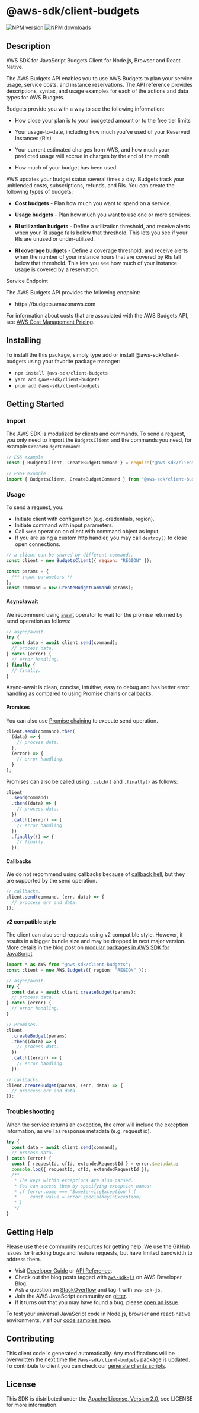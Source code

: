 # @aws-sdk/client-budgets

[![NPM version](https://img.shields.io/npm/v/@aws-sdk/client-budgets/latest.svg)](https://www.npmjs.com/package/@aws-sdk/client-budgets)
[![NPM downloads](https://img.shields.io/npm/dm/@aws-sdk/client-budgets.svg)](https://www.npmjs.com/package/@aws-sdk/client-budgets)

## Description

AWS SDK for JavaScript Budgets Client for Node.js, Browser and React Native.

<p>The AWS Budgets API enables you to use AWS Budgets to plan your service usage, service costs, and instance reservations. The API reference provides descriptions, syntax, and usage examples for each of the actions and data types for AWS Budgets. </p>
<p>Budgets provide you with a way to see the following information:</p>
<ul>
<li>
<p>How close your plan is to your budgeted amount or to the free tier limits</p>
</li>
<li>
<p>Your usage-to-date, including how much you've used of your Reserved Instances (RIs)</p>
</li>
<li>
<p>Your current estimated charges from AWS, and how much your predicted usage will accrue in charges by the end of the month</p>
</li>
<li>
<p>How much of your budget has been used</p>
</li>
</ul>
<p>AWS updates your budget status several times a day. Budgets track your unblended costs, subscriptions, refunds, and RIs. You can create the following types of budgets:</p>
<ul>
<li>
<p>
<b>Cost budgets</b> - Plan how much you want to spend on a service.</p>
</li>
<li>
<p>
<b>Usage budgets</b> - Plan how much you want to use one or more services.</p>
</li>
<li>
<p>
<b>RI utilization budgets</b> - Define a utilization threshold, and receive alerts when your RI usage falls below that threshold. This lets you see if your RIs are unused or under-utilized.</p>
</li>
<li>
<p>
<b>RI coverage budgets</b> - Define a coverage threshold, and receive alerts when the number of your instance hours that are covered by RIs fall below that threshold. This lets you see how much of your instance usage is covered by a reservation.</p>
</li>
</ul>
<p>Service Endpoint</p>
<p>The AWS Budgets API provides the following endpoint:</p>
<ul>
<li>
<p>https://budgets.amazonaws.com</p>
</li>
</ul>
<p>For information about costs that are associated with the AWS Budgets API, see <a href="https://aws.amazon.com/aws-cost-management/pricing/">AWS Cost Management Pricing</a>.</p>

## Installing

To install the this package, simply type add or install @aws-sdk/client-budgets
using your favorite package manager:

- `npm install @aws-sdk/client-budgets`
- `yarn add @aws-sdk/client-budgets`
- `pnpm add @aws-sdk/client-budgets`

## Getting Started

### Import

The AWS SDK is modulized by clients and commands.
To send a request, you only need to import the `BudgetsClient` and
the commands you need, for example `CreateBudgetCommand`:

```js
// ES5 example
const { BudgetsClient, CreateBudgetCommand } = require("@aws-sdk/client-budgets");
```

```ts
// ES6+ example
import { BudgetsClient, CreateBudgetCommand } from "@aws-sdk/client-budgets";
```

### Usage

To send a request, you:

- Initiate client with configuration (e.g. credentials, region).
- Initiate command with input parameters.
- Call `send` operation on client with command object as input.
- If you are using a custom http handler, you may call `destroy()` to close open connections.

```js
// a client can be shared by different commands.
const client = new BudgetsClient({ region: "REGION" });

const params = {
  /** input parameters */
};
const command = new CreateBudgetCommand(params);
```

#### Async/await

We recommend using [await](https://developer.mozilla.org/en-US/docs/Web/JavaScript/Reference/Operators/await)
operator to wait for the promise returned by send operation as follows:

```js
// async/await.
try {
  const data = await client.send(command);
  // process data.
} catch (error) {
  // error handling.
} finally {
  // finally.
}
```

Async-await is clean, concise, intuitive, easy to debug and has better error handling
as compared to using Promise chains or callbacks.

#### Promises

You can also use [Promise chaining](https://developer.mozilla.org/en-US/docs/Web/JavaScript/Guide/Using_promises#chaining)
to execute send operation.

```js
client.send(command).then(
  (data) => {
    // process data.
  },
  (error) => {
    // error handling.
  }
);
```

Promises can also be called using `.catch()` and `.finally()` as follows:

```js
client
  .send(command)
  .then((data) => {
    // process data.
  })
  .catch((error) => {
    // error handling.
  })
  .finally(() => {
    // finally.
  });
```

#### Callbacks

We do not recommend using callbacks because of [callback hell](http://callbackhell.com/),
but they are supported by the send operation.

```js
// callbacks.
client.send(command, (err, data) => {
  // proccess err and data.
});
```

#### v2 compatible style

The client can also send requests using v2 compatible style.
However, it results in a bigger bundle size and may be dropped in next major version. More details in the blog post
on [modular packages in AWS SDK for JavaScript](https://aws.amazon.com/blogs/developer/modular-packages-in-aws-sdk-for-javascript/)

```ts
import * as AWS from "@aws-sdk/client-budgets";
const client = new AWS.Budgets({ region: "REGION" });

// async/await.
try {
  const data = await client.createBudget(params);
  // process data.
} catch (error) {
  // error handling.
}

// Promises.
client
  .createBudget(params)
  .then((data) => {
    // process data.
  })
  .catch((error) => {
    // error handling.
  });

// callbacks.
client.createBudget(params, (err, data) => {
  // proccess err and data.
});
```

### Troubleshooting

When the service returns an exception, the error will include the exception information,
as well as response metadata (e.g. request id).

```js
try {
  const data = await client.send(command);
  // process data.
} catch (error) {
  const { requestId, cfId, extendedRequestId } = error.$metadata;
  console.log({ requestId, cfId, extendedRequestId });
  /**
   * The keys within exceptions are also parsed.
   * You can access them by specifying exception names:
   * if (error.name === 'SomeServiceException') {
   *     const value = error.specialKeyInException;
   * }
   */
}
```

## Getting Help

Please use these community resources for getting help.
We use the GitHub issues for tracking bugs and feature requests, but have limited bandwidth to address them.

- Visit [Developer Guide](https://docs.aws.amazon.com/sdk-for-javascript/v3/developer-guide/welcome.html)
  or [API Reference](https://docs.aws.amazon.com/AWSJavaScriptSDK/v3/latest/index.html).
- Check out the blog posts tagged with [`aws-sdk-js`](https://aws.amazon.com/blogs/developer/tag/aws-sdk-js/)
  on AWS Developer Blog.
- Ask a question on [StackOverflow](https://stackoverflow.com/questions/tagged/aws-sdk-js) and tag it with `aws-sdk-js`.
- Join the AWS JavaScript community on [gitter](https://gitter.im/aws/aws-sdk-js-v3).
- If it turns out that you may have found a bug, please [open an issue](https://github.com/aws/aws-sdk-js-v3/issues/new/choose).

To test your universal JavaScript code in Node.js, browser and react-native environments,
visit our [code samples repo](https://github.com/aws-samples/aws-sdk-js-tests).

## Contributing

This client code is generated automatically. Any modifications will be overwritten the next time the `@aws-sdk/client-budgets` package is updated.
To contribute to client you can check our [generate clients scripts](https://github.com/aws/aws-sdk-js-v3/tree/main/scripts/generate-clients).

## License

This SDK is distributed under the
[Apache License, Version 2.0](http://www.apache.org/licenses/LICENSE-2.0),
see LICENSE for more information.
